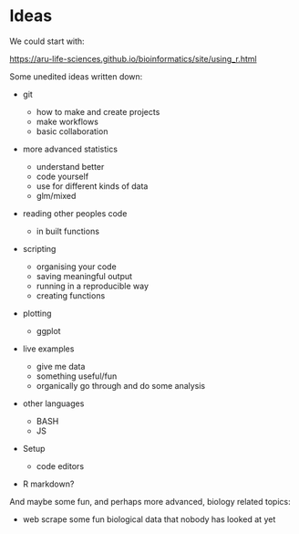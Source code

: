 # Ideas

We could start with:

https://aru-life-sciences.github.io/bioinformatics/site/using_r.html

Some unedited ideas written down:

- git
  - how to make and create projects
  - make workflows
  - basic collaboration

- more advanced statistics
  - understand better
  - code yourself
  - use for different kinds of data
  - glm/mixed

- reading other peoples code
  - in built functions

- scripting
  - organising your code
  - saving meaningful output
  - running in a reproducible way
  - creating functions

- plotting
  - ggplot

- live examples
  - give me data
  - something useful/fun
  - organically go through and do some analysis

- other languages
  - BASH
  - JS

- Setup
  - code editors

- R markdown?

And maybe some fun, and perhaps more advanced, biology related topics:
- web scrape some fun biological data that nobody has looked at yet
